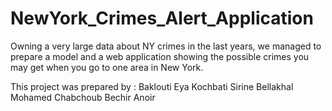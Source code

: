 # NewYork_Crimes_Alert_Application

Owning a very large data about NY crimes in the last years, we managed to prepare a model and a web application showing the possible crimes you may get when you go to one area in New York. 

This project was prepared by : 
Baklouti Eya 
Kochbati Sirine 
Bellakhal Mohamed
Chabchoub Bechir Anoir 

